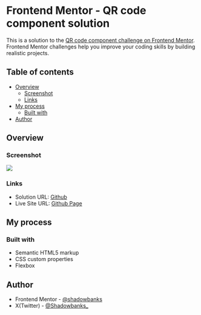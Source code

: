# Frontend Mentor - QR code component solution

This is a solution to the [QR code component challenge on Frontend Mentor](https://www.frontendmentor.io/challenges/qr-code-component-iux_sIO_H). Frontend Mentor challenges help you improve your coding skills by building realistic projects.

## Table of contents

- [Overview](#overview)
  - [Screenshot](#screenshot)
  - [Links](#links)
- [My process](#my-process)
  - [Built with](#built-with)
- [Author](#author)

## Overview

### Screenshot

![](./screenshot.jpg)

### Links

- Solution URL: [Github](https://github.com/shadowbanks/qr-code)
- Live Site URL: [Github Page](https://shadowbanks.github.io/qr-code/)

## My process

### Built with

- Semantic HTML5 markup
- CSS custom properties
- Flexbox

## Author

- Frontend Mentor - [@shadowbanks](https://www.frontendmentor.io/profile/shadowbanks)
- X(Twitter) - [@Shadowbanks_](https://x.com/Shadowbanks_)
